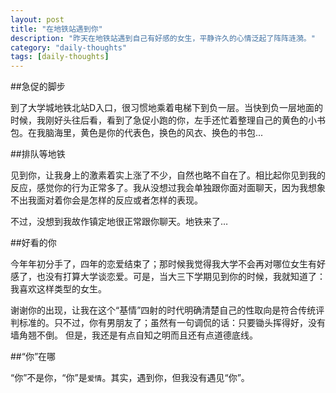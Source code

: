 ```yaml
---
layout: post
title: "在地铁站遇到你"
description: "昨天在地铁站遇到自己有好感的女生，平静许久的心情泛起了阵阵涟漪。"
category: "daily-thoughts"
tags: [daily-thoughts]
---
```

##急促的脚步

到了大学城地铁北站D入口，很习惯地乘着电梯下到负一层。当快到负一层地面的时候，我刚好头往后看，看到了急促小跑的你，左手还忙着整理自己的黄色的小书包。在我脑海里，黄色是你的代表色，换色的风衣、换色的书包...

##排队等地铁

见到你，让我身上的激素着实上涨了不少，自然也略不自在了。相比起你见到我的反应，感觉你的行为正常多了。我从没想过我会单独跟你面对面聊天，因为我想象不出我面对着你会是怎样的反应或者怎样的表现。

不过，没想到我故作镇定地很正常跟你聊天。地铁来了…

##好看的你

今年年初分手了，四年的恋爱结束了；那时候我觉得我大学不会再对哪位女生有好感了，也没有打算大学谈恋爱。可是，当大三下学期见到你的时候，我就知道了：我喜欢这样类型的女生。

谢谢你的出现，让我在这个“基情”四射的时代明确清楚自己的性取向是符合传统评判标准的。只不过，你有男朋友了；虽然有一句调侃的话：只要锄头挥得好，没有墙角翘不倒。 但是，我还是有点自知之明而且还有点道德底线。

##“你”在哪

“你”不是你，“你”是`爱情`。其实，遇到你，但我没有遇见“你”。

